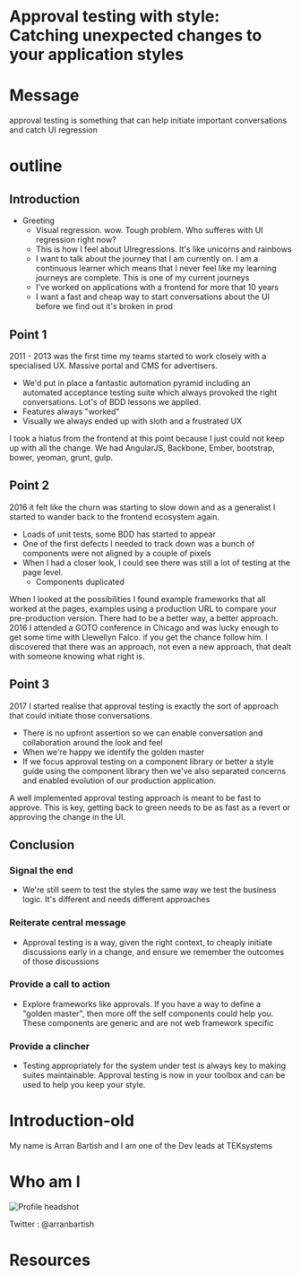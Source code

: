 # Approval testing with style: Catching unexpected changes to your application styles

# Message

approval testing is something that can help initiate important conversations and catch UI regression

# outline

## Introduction

- Greeting
  - Visual regression. wow. Tough problem. Who sufferes with UI regression right now?
  - This is how I feel about UIregressions. It's like unicorns and rainbows
  - I want to talk about the journey that I am currently on. I am a continuous learner which means that I never feel like my learning journeys are complete. This is one of my current journeys
  - I've worked on applications with a frontend for more that 10 years
  - I want a fast and cheap way to start conversations about the UI before we find out it's broken in prod


## Point 1

2011 - 2013 was the first time my teams started to work closely with a specialised UX. Massive portal and CMS for advertisers.

- We'd put in place a fantastic automation pyramid including an automated acceptance testing suite which always provoked the right conversations. Lot's of BDD lessons we applied.
- Features always "worked"
- Visually we always ended up with sloth and a frustrated UX


I took a hiatus from the frontend at this point because I just could not keep up with all the change. We had AngularJS, Backbone, Ember, bootstrap, bower, yeoman, grunt, gulp.

## Point 2

2016 it felt like the churn was starting to slow down and as a generalist I started to wander back to the frontend ecosystem again.

- Loads of unit tests, some BDD has started to appear
- One of the first defects I needed to track down was a bunch of components were not aligned by a couple of pixels
- When I had a closer look, I could see there was still a lot of testing at the page level.
  - Components duplicated

When I looked at the possibilities I found example frameworks that all worked at the pages, examples using a production URL to compare your pre-production version. There had to be a better way, a better approach. 2016 I attended a GOTO conference in Chicago and was lucky enough to get some time with Llewellyn Falco. if you get the chance follow him. I discovered that there was an approach, not even a new approach, that dealt with someone knowing what right is.

## Point 3

2017 I started realise that approval testing is exactly the sort of approach that could initiate those conversations.

- There is no upfront assertion so we can enable conversation and collaboration around the look and feel
- When we're happy we identify the golden master
- If we focus approval testing on a component library or better a style guide using the component library then we've also separated concerns and enabled evolution of our production application.

A well implemented approval testing approach is meant to be fast to approve. This is key, getting back to green needs to be as fast as a revert or approving the change in the UI.


## Conclusion


### Signal the end

- We're still seem to test the styles the same way we test the business logic. It's different and needs different approaches

### Reiterate central message

- Approval testing is a way, given the right context, to cheaply initiate discussions early in a change, and ensure we remember the outcomes of those discussions

### Provide a call to action

- Explore frameworks like approvals. If you have a way to define a "golden master", then more off the self components could help you. These components are generic and are not web framework specific

### Provide a clincher

- Testing appropriately for the system under test is always key to making suites maintainable. Approval testing is now in your toolbox and can be used to help you keep your style.


# Introduction-old

My name is Arran Bartish and I am one of the Dev leads at TEKsystems

# Who am I

![Profile headshot][profile-picture]

Twitter : @arranbartish

# Resources

[magical-unicorn]: ./images/unicorn-running-on-rainbows.png
[goonies-sloth]: ./images/sloth.jpg
[sick-unicorn]: ./images/unicorn-sick.jpeg
[profile-picture]: https://www.gravatar.com/avatar/6809b059aefba706f879bc4606f3dcdc?size=200
[magical-pegacorn]: ./images/Unicorn-Image-1.jpg
[sick-pegacorn]: ./images/Unicorn-Image-2.jpg
[broken-vision-system]: https://twitter.com/Foone/status/1014267515696922624